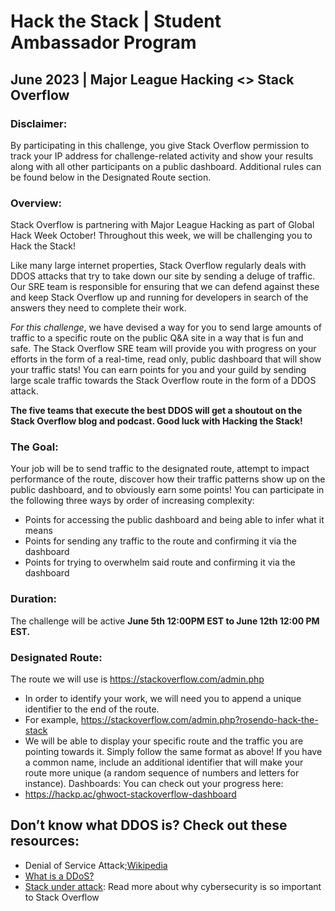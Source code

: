 # Hack the Stack | Student Ambassador Program

## June 2023 | Major League Hacking <> Stack Overflow

### Disclaimer: 
By participating in this challenge, you give Stack Overflow permission to track your IP address for
challenge-related activity and show your results along with all other participants on a public dashboard.
Additional rules can be found below in the Designated Route section.

### Overview: 
Stack Overflow is partnering with Major League Hacking as part of Global Hack Week October!
Throughout this week, we will be challenging you to Hack the Stack!

Like many large internet properties, Stack Overflow regularly deals with DDOS attacks that try to take down our
site by sending a deluge of traffic. Our SRE team is responsible for ensuring that we can defend against these and
keep Stack Overflow up and running for developers in search of the answers they need to complete their work.

_For this challenge_, we have devised a way for you to send large amounts of traffic to a specific route on the public
Q&A site in a way that is fun and safe. The Stack Overflow SRE team will provide you with progress on your efforts in
the form of a real-time, read only, public dashboard that will show your traffic stats! You can earn points for you
and your guild by sending large scale traffic towards the Stack Overflow route in the form of a DDOS attack. 

**The five teams that execute the best DDOS will get a shoutout on the Stack Overflow blog and podcast. Good luck with
Hacking the Stack!**

### The Goal:
Your job will be to send traffic to the designated route, attempt to impact performance of the route,
discover how their traffic patterns show up on the public dashboard, and to obviously earn some points!
You can participate in the following three ways by order of increasing complexity:
  - Points for accessing the public dashboard and being able to infer what it means
  - Points for sending any traffic to the route and confirming it via the dashboard
  - Points for trying to overwhelm said route and confirming it via the dashboard

### Duration: 
The challenge will be active **June 5th 12:00PM EST to June 12th 12:00 PM EST.**

### Designated Route: 
The route we will use is https://stackoverflow.com/admin.php
- In order to identify your work, we will need you to append a unique identifier to the end of the route.
- For example, https://stackoverflow.com/admin.php?rosendo-hack-the-stack
- We will be able to display your specific route and the traffic you are pointing towards it. Simply follow
the same format as above! If you have a common name, include an additional identifier that will make
your route more unique (a random sequence of numbers and letters for instance).
Dashboards: You can check out your progress here:
- https://hackp.ac/ghwoct-stackoverflow-dashboard

## Don’t know what DDOS is? Check out these resources:

- Denial of Service Attack;[Wikipedia](https://en.wikipedia.org/wiki/Denial-of-service_attack)
- [What is a DDoS?](https://www.cloudflare.com/learning/ddos/what-is-a-ddos-attack/)
- [Stack under attack](https://stackoverflow.blog/2022/05/16/stack-under-attack-what-we-learned-about-handling-ddos-attacks/): Read more about why cybersecurity is so important to Stack Overflow
